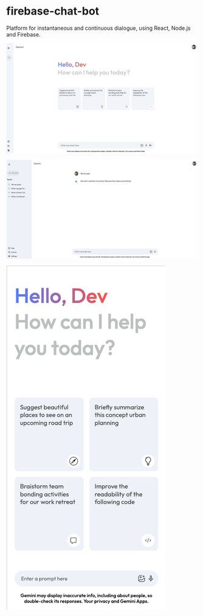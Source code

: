# firebase-chat-bot
Platform for instantaneous and continuous dialogue, using React, Node.js and Firebase.

![Home Page](images/home_page.png)

![Chat History](images/home_chat_history.png)

![Mobile](images/home_page_mobile.png)

